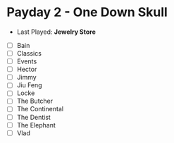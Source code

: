 # Payday 2 - One Down Skull
- Last Played: **Jewelry Store**
- [ ] Bain
- [ ] Classics
- [ ] Events
- [ ] Hector
- [ ] Jimmy
- [ ] Jiu Feng
- [ ] Locke
- [ ] The Butcher
- [ ] The Continental
- [ ] The Dentist
- [ ] The Elephant
- [ ] Vlad